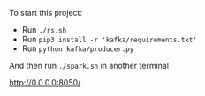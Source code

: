 To start this project:

- Run `./rs.sh`
- Run `pip3 install -r 'kafka/requirements.txt'`
- Run `python kafka/producer.py`

And then run `./spark.sh` in another terminal


http://0.0.0.0:8050/